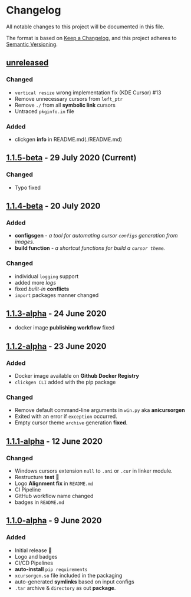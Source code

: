 # Changelog

All notable changes to this project will be documented in this file.

The format is based on [Keep a Changelog](https://keepachangelog.com/en/1.0.0/),
and this project adheres to [Semantic Versioning](https://semver.org/spec/v2.0.0.html).

## [unreleased]

### Changed

- `vertical resize` wrong implementation fix (KDE Cursor) #13
- Remove unnecessary cursors from `left_ptr`
- Remove `./` from all **symbolic link** cursors
- Untraced `pkginfo.in` file

### Added

- clickgen **info** in README.md(./README.md)

## [1.1.5-beta] - 29 July 2020 (Current)

### Changed

- Typo fixed

## [1.1.4-beta] - 20 July 2020

### Added

- **configsgen** - _a tool for automating cursor `configs` generation from images._
- **build function** - _a shortcut functions for build a `cursor theme`._

### Changed

- individual `logging` support
- added more _logs_
- fixed _built-in_ **conflicts**
- `import` packages manner changed

## [1.1.3-alpha] - 24 June 2020

- docker image **publishing workflow** fixed

## [1.1.2-alpha] - 23 June 2020

### Added

- Docker image available on **Github Docker Registry**
- `clickgen CLI` added with the pip package

### Changed

- Remove default command-line arguments in `win.py` aka **anicursorgen**
- Exited with an error if `exception` occurred.
- Empty cursor theme `archive` generation **fixed**.

## [1.1.1-alpha] - 12 June 2020

### Changed

- Windows cursors extension `null` to `.ani` or `.cur` in linker module.
- Restructure **test** 🧪
- Logo **Alignment fix** in `README.md`
- CI Pipeline
- GitHub workflow name changed
- badges in `README.md`

## [1.1.0-alpha] - 9 June 2020

### Added

- Initial release 🎊
- Logo and badges
- CI/CD Pipelines
- **auto-install** `pip requirements`
- `xcursorgen.so` file included in the packaging
- auto-generated **symlinks** based on input configs
- `.tar` archive & `directory` as out **package**.

[unreleased]: https://github.com/ful1ie5/clickgen/compare/1.1.5-beta...master
[1.1.5-beta]: https://github.com/ful1ie5/clickgen/compare/1.1.4-alpha...1.1.5-beta
[1.1.4-beta]: https://github.com/ful1ie5/clickgen/compare/1.1.3-alpha...1.1.4-beta
[1.1.3-alpha]: https://github.com/ful1ie5/clickgen/compare/1.1.2-alpha...1.1.3-alpha
[1.1.2-alpha]: https://github.com/ful1ie5/clickgen/compare/1.1.1-alpha...1.1.2-alpha
[1.1.1-alpha]: https://github.com/kaiziqbal/clickgen/compare/1.1.0-alpha...1.1.1-alpha
[1.1.0-alpha]: https://github.com/kaiziqbal/clickgen/releases/tag/1.1.0-alpha
